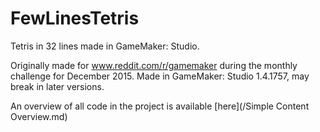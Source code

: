 # FewLinesTetris
Tetris in 32 lines made in GameMaker: Studio.

Originally made for www.reddit.com/r/gamemaker during the monthly challenge for December 2015.
Made in GameMaker: Studio 1.4.1757, may break in later versions.

An overview of all code in the project is available [here](/Simple Content Overview.md)
